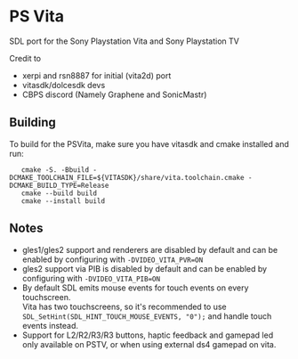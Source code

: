 PS Vita
=======
SDL port for the Sony Playstation Vita and Sony Playstation TV

Credit to
* xerpi and rsn8887 for initial (vita2d) port
* vitasdk/dolcesdk devs
* CBPS discord (Namely Graphene and SonicMastr)

Building
--------
To build for the PSVita, make sure you have vitasdk and cmake installed and run:
```
   cmake -S. -Bbuild -DCMAKE_TOOLCHAIN_FILE=${VITASDK}/share/vita.toolchain.cmake -DCMAKE_BUILD_TYPE=Release
   cmake --build build
   cmake --install build
```


Notes
-----
* gles1/gles2 support and renderers are disabled by default and can be enabled by configuring with `-DVIDEO_VITA_PVR=ON`
* gles2 support via PIB is disabled by default and can be enabled by configuring with `-DVIDEO_VITA_PIB=ON`
* By default SDL emits mouse events for touch events on every touchscreen.  
  Vita has two touchscreens, so it's recommended to use `SDL_SetHint(SDL_HINT_TOUCH_MOUSE_EVENTS, "0");` and handle touch events instead.
* Support for L2/R2/R3/R3 buttons, haptic feedback and gamepad led only available on PSTV, or when using external ds4 gamepad on vita.